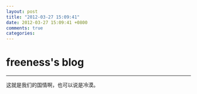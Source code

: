 ```yaml
---
layout: post
title: "2012-03-27 15:09:41"
date: 2012-03-27 15:09:41 +0800
comments: true
categories: 
---
```


# freeness's blog

----------

>
这就是我们的国情啊，也可以说是冷漠。